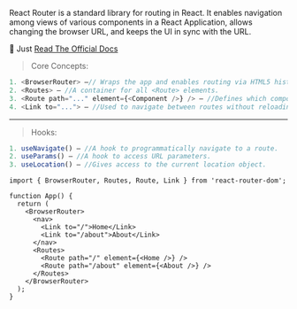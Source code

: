 
React Router is a standard library for routing in React. It enables navigation among views of various components in a React Application, 
allows changing the browser URL, and keeps the UI in sync with the URL.

🌟 Just [Read The Official Docs](https://reactrouter.com/home) 
 
> Core Concepts:
```ts
1. <BrowserRouter> –// Wraps the app and enables routing via HTML5 history API.
2. <Routes> – //A container for all <Route> elements.
3. <Route path="..." element={<Component />} /> – //Defines which component should render for a specific path.
4. <Link to="..."> – //Used to navigate between routes without reloading the page.
```

---
> Hooks:
```ts
1. useNavigate() – //A hook to programmatically navigate to a route.
2. useParams() – //A hook to access URL parameters.
3. useLocation() – //Gives access to the current location object.
```

```tsx
import { BrowserRouter, Routes, Route, Link } from 'react-router-dom';

function App() {
  return (
    <BrowserRouter>
      <nav>
        <Link to="/">Home</Link>
        <Link to="/about">About</Link>
      </nav>
      <Routes>
        <Route path="/" element={<Home />} />
        <Route path="/about" element={<About />} />
      </Routes>
    </BrowserRouter>
  );
}
```
